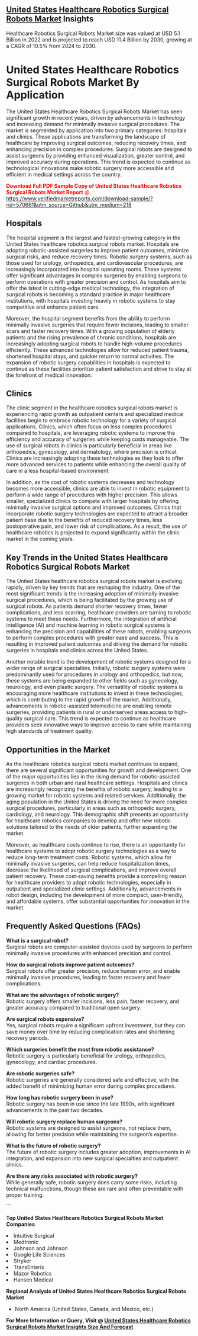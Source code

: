<h2><a href="https://www.verifiedmarketreports.com/download-sample/?rid=570661&amp;utm_source=Github&amp;utm_medium=218" target="_blank">United States Healthcare Robotics Surgical Robots Market</a> Insights</h2><p>Healthcare Robotics Surgical Robots Market size was valued at USD 5.1 Billion in 2022 and is projected to reach USD 11.4 Billion by 2030, growing at a CAGR of 10.5% from 2024 to 2030.</p><p> <h1>United States Healthcare Robotics Surgical Robots Market By Application</h1> <p>The United States Healthcare Robotics Surgical Robots Market has seen significant growth in recent years, driven by advancements in technology and increasing demand for minimally invasive surgical procedures. The market is segmented by application into two primary categories: hospitals and clinics. These applications are transforming the landscape of healthcare by improving surgical outcomes, reducing recovery times, and enhancing precision in complex procedures. Surgical robots are designed to assist surgeons by providing enhanced visualization, greater control, and improved accuracy during operations. This trend is expected to continue as technological innovations make robotic surgery more accessible and efficient in medical settings across the country. <p><span class=""><span style="color: #ff0000;"><strong>Download Full PDF Sample Copy of United States Healthcare Robotics Surgical Robots Market Report</strong> @ </span><a href="https://www.verifiedmarketreports.com/download-sample/?rid=570661&amp;utm_source=Github&amp;utm_medium=218" target="_blank">https://www.verifiedmarketreports.com/download-sample/?rid=570661&amp;utm_source=Github&amp;utm_medium=218</a></span></p></p> <h2>Hospitals</h2> <p>The hospital segment is the largest and fastest-growing category in the United States healthcare robotics surgical robots market. Hospitals are adopting robotic-assisted surgeries to improve patient outcomes, minimize surgical risks, and reduce recovery times. Robotic surgery systems, such as those used for urology, orthopedics, and cardiovascular procedures, are increasingly incorporated into hospital operating rooms. These systems offer significant advantages in complex surgeries by enabling surgeons to perform operations with greater precision and control. As hospitals aim to offer the latest in cutting-edge medical technology, the integration of surgical robots is becoming a standard practice in major healthcare institutions, with hospitals investing heavily in robotic systems to stay competitive and enhance patient care. <p>Moreover, the hospital segment benefits from the ability to perform minimally invasive surgeries that require fewer incisions, leading to smaller scars and faster recovery times. With a growing population of elderly patients and the rising prevalence of chronic conditions, hospitals are increasingly adopting surgical robots to handle high-volume procedures efficiently. These advanced technologies allow for reduced patient trauma, shortened hospital stays, and quicker return to normal activities. The expansion of robotic surgery capabilities in hospitals is expected to continue as these facilities prioritize patient satisfaction and strive to stay at the forefront of medical innovation.</p> <h2>Clinics</h2> <p>The clinic segment in the healthcare robotics surgical robots market is experiencing rapid growth as outpatient centers and specialized medical facilities begin to embrace robotic technology for a variety of surgical applications. Clinics, which often focus on less complex procedures compared to hospitals, are leveraging robotic systems to improve the efficiency and accuracy of surgeries while keeping costs manageable. The use of surgical robots in clinics is particularly beneficial in areas like orthopedics, gynecology, and dermatology, where precision is critical. Clinics are increasingly adopting these technologies as they look to offer more advanced services to patients while enhancing the overall quality of care in a less hospital-based environment. <p>In addition, as the cost of robotic systems decreases and technology becomes more accessible, clinics are able to invest in robotic equipment to perform a wide range of procedures with higher precision. This allows smaller, specialized clinics to compete with larger hospitals by offering minimally invasive surgical options and improved outcomes. Clinics that incorporate robotic surgery technologies are expected to attract a broader patient base due to the benefits of reduced recovery times, less postoperative pain, and lower risk of complications. As a result, the use of healthcare robotics is projected to expand significantly within the clinic market in the coming years.</p> <h2>Key Trends in the United States Healthcare Robotics Surgical Robots Market</h2> <p>The United States healthcare robotics surgical robots market is evolving rapidly, driven by key trends that are reshaping the industry. One of the most significant trends is the increasing adoption of minimally invasive surgical procedures, which is being facilitated by the growing use of surgical robots. As patients demand shorter recovery times, fewer complications, and less scarring, healthcare providers are turning to robotic systems to meet these needs. Furthermore, the integration of artificial intelligence (AI) and machine learning in robotic surgical systems is enhancing the precision and capabilities of these robots, enabling surgeons to perform complex procedures with greater ease and success. This is resulting in improved patient outcomes and driving the demand for robotic surgeries in hospitals and clinics across the United States. <p>Another notable trend is the development of robotic systems designed for a wider range of surgical specialties. Initially, robotic surgery systems were predominantly used for procedures in urology and orthopedics, but now, these systems are being expanded to other fields such as gynecology, neurology, and even plastic surgery. The versatility of robotic systems is encouraging more healthcare institutions to invest in these technologies, which is contributing to the rapid growth of the market. Additionally, advancements in robotic-assisted telemedicine are enabling remote surgeries, providing patients in rural or underserved areas access to high-quality surgical care. This trend is expected to continue as healthcare providers seek innovative ways to improve access to care while maintaining high standards of treatment quality.</p> <h2>Opportunities in the Market</h2> <p>As the healthcare robotics surgical robots market continues to expand, there are several significant opportunities for growth and development. One of the major opportunities lies in the rising demand for robotic-assisted surgeries in both urban and rural healthcare settings. Hospitals and clinics are increasingly recognizing the benefits of robotic surgery, leading to a growing market for robotic systems and related services. Additionally, the aging population in the United States is driving the need for more complex surgical procedures, particularly in areas such as orthopedic surgery, cardiology, and neurology. This demographic shift presents an opportunity for healthcare robotics companies to develop and offer new robotic solutions tailored to the needs of older patients, further expanding the market. <p>Moreover, as healthcare costs continue to rise, there is an opportunity for healthcare systems to adopt robotic surgery technologies as a way to reduce long-term treatment costs. Robotic systems, which allow for minimally invasive surgeries, can help reduce hospitalization times, decrease the likelihood of surgical complications, and improve overall patient recovery. These cost-saving benefits provide a compelling reason for healthcare providers to adopt robotic technologies, especially in outpatient and specialized clinic settings. Additionally, advancements in robot design, including the development of more compact, user-friendly, and affordable systems, offer substantial opportunities for innovation in the market.</p> <h2>Frequently Asked Questions (FAQs)</h2> <p><strong>What is a surgical robot?</strong><br>Surgical robots are computer-assisted devices used by surgeons to perform minimally invasive procedures with enhanced precision and control.</p> <p><strong>How do surgical robots improve patient outcomes?</strong><br>Surgical robots offer greater precision, reduce human error, and enable minimally invasive procedures, leading to faster recovery and fewer complications.</p> <p><strong>What are the advantages of robotic surgery?</strong><br>Robotic surgery offers smaller incisions, less pain, faster recovery, and greater accuracy compared to traditional open surgery.</p> <p><strong>Are surgical robots expensive?</strong><br>Yes, surgical robots require a significant upfront investment, but they can save money over time by reducing complication rates and shortening recovery periods.</p> <p><strong>Which surgeries benefit the most from robotic assistance?</strong><br>Robotic surgery is particularly beneficial for urology, orthopedics, gynecology, and cardiac procedures.</p> <p><strong>Are robotic surgeries safe?</strong><br>Robotic surgeries are generally considered safe and effective, with the added benefit of minimizing human error during complex procedures.</p> <p><strong>How long has robotic surgery been in use?</strong><br>Robotic surgery has been in use since the late 1990s, with significant advancements in the past two decades.</p> <p><strong>Will robotic surgery replace human surgeons?</strong><br>Robotic systems are designed to assist surgeons, not replace them, allowing for better precision while maintaining the surgeon’s expertise.</p> <p><strong>What is the future of robotic surgery?</strong><br>The future of robotic surgery includes greater adoption, improvements in AI integration, and expansion into new surgical specialties and outpatient clinics.</p> <p><strong>Are there any risks associated with robotic surgery?</strong><br>While generally safe, robotic surgery does carry some risks, including technical malfunctions, though these are rare and often preventable with proper training.</p> ```</p><p><strong>Top United States Healthcare Robotics Surgical Robots Market Companies</strong></p><div data-test-id=""><p><li>Intuitive Surgical</li><li> Medtronic</li><li> Johnson and Johnson</li><li> Google Life Sciences</li><li> Stryker</li><li> TransEnterix</li><li> Mazor Robotics</li><li> Hansen Medical</li></p><div><strong>Regional Analysis of&nbsp;United States Healthcare Robotics Surgical Robots Market</strong></div><ul><li dir="ltr"><p dir="ltr">North America&nbsp;(United States, Canada, and Mexico, etc.)</p></li></ul><p><strong>For More Information or Query, Visit @&nbsp;</strong><strong><a href="https://www.verifiedmarketreports.com/product/healthcare-robotics-surgical-robots-market-size-and-forecast/?utm_source=Github&amp;utm_medium=218" target="_blank">United States Healthcare Robotics Surgical Robots Market Insights Size And Forecast</a></strong></p></div>
